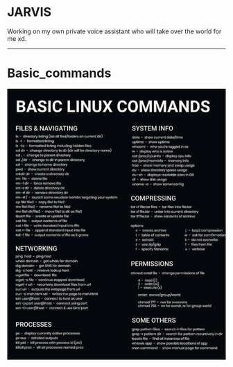 # JARVIS
Working on my own private voice assistant who will take over the world for me xd.

***

# Basic_commands

![](images/basic_commands.jpeg)